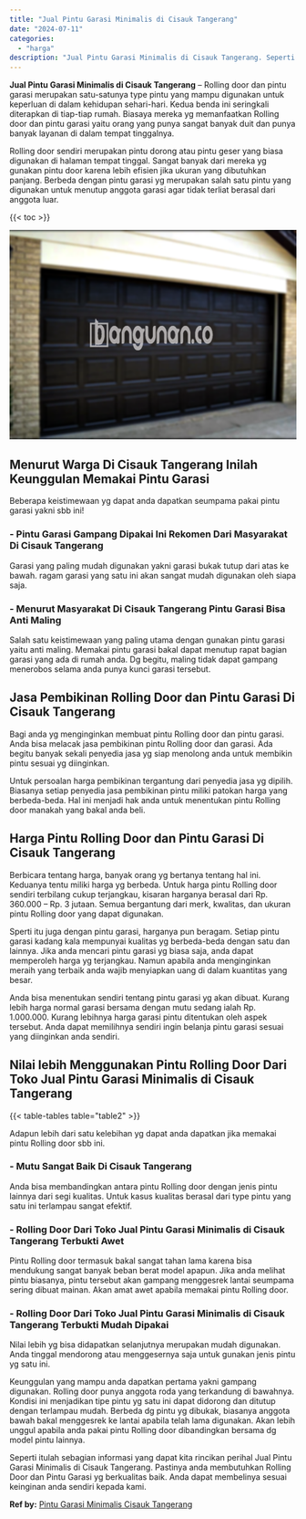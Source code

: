 ```yaml
---
title: "Jual Pintu Garasi Minimalis di Cisauk Tangerang"
date: "2024-07-11"
categories: 
  - "harga"
description: "Jual Pintu Garasi Minimalis di Cisauk Tangerang. Seperti itulah sebagian informasi yang dapat kita rincikan perihal Jual Pintu Garasi Minimalis di Cisauk Tan..."
---
```


**Jual Pintu Garasi Minimalis di Cisauk Tangerang** – Rolling door dan pintu garasi merupakan satu-satunya type pintu yang mampu digunakan untuk keperluan di dalam kehidupan sehari-hari. Kedua benda ini seringkali diterapkan di tiap-tiap rumah. Biasaya mereka yg memanfaatkan Rolling door dan pintu garasi yaitu orang yang punya sangat banyak duit dan punya banyak layanan di dalam tempat tinggalnya.

Rolling door sendiri merupakan pintu dorong atau pintu geser yang biasa digunakan di halaman tempat tinggal. Sangat banyak dari mereka yg gunakan pintu door karena lebih efisien jika ukuran yang dibutuhkan panjang. Berbeda dengan pintu garasi yg merupakan salah satu pintu yang digunakan untuk menutup anggota garasi agar tidak terliat berasal dari anggota luar.

{{< toc >}}

![Jual Pintu Garasi Minimalis di Cisauk Tangerang](/images/pintu-garasi-65.png)

## Menurut Warga Di Cisauk Tangerang Inilah Keunggulan Memakai Pintu Garasi

Beberapa keistimewaan yg dapat anda dapatkan seumpama pakai pintu garasi yakni sbb ini!

### \- Pintu Garasi Gampang Dipakai Ini Rekomen Dari Masyarakat Di Cisauk Tangerang

Garasi yang paling mudah digunakan yakni garasi bukak tutup dari atas ke bawah. ragam garasi yang satu ini akan sangat mudah digunakan oleh siapa saja.

### \- Menurut Masyarakat Di Cisauk Tangerang Pintu Garasi Bisa Anti Maling

Salah satu keistimewaan yang paling utama dengan gunakan pintu garasi yaitu anti maling. Memakai pintu garasi bakal dapat menutup rapat bagian garasi yang ada di rumah anda. Dg begitu, maling tidak dapat gampang menerobos selama anda punya kunci garasi tersebut.

## Jasa Pembikinan Rolling Door dan Pintu Garasi Di Cisauk Tangerang

Bagi anda yg menginginkan membuat pintu Rolling door dan pintu garasi. Anda bisa melacak jasa pembikinan pintu Rolling door dan garasi. Ada begitu banyak sekali penyedia jasa yg siap menolong anda untuk membikin pintu sesuai yg diinginkan.

Untuk persoalan harga pembikinan tergantung dari penyedia jasa yg dipilih. Biasanya setiap penyedia jasa pembikinan pintu miliki patokan harga yang berbeda-beda. Hal ini menjadi hak anda untuk menentukan pintu Rolling door manakah yang bakal anda beli.

## Harga Pintu Rolling Door dan Pintu Garasi Di Cisauk Tangerang

Berbicara tentang harga, banyak orang yg bertanya tentang hal ini. Keduanya tentu miliki harga yg berbeda. Untuk harga pintu Rolling door sendiri terbilang cukup terjangkau, kisaran harganya berasal dari Rp. 360.000 – Rp. 3 jutaan. Semua bergantung dari merk, kwalitas, dan ukuran pintu Rolling door yang dapat digunakan.

Sperti itu juga dengan pintu garasi, harganya pun beragam. Setiap pintu garasi kadang kala mempunyai kualitas yg berbeda-beda dengan satu dan lainnya. Jika anda mencari pintu garasi yg biasa saja, anda dapat memperoleh harga yg terjangkau. Namun apabila anda menginginkan meraih yang terbaik anda wajib menyiapkan uang di dalam kuantitas yang besar.

Anda bisa menentukan sendiri tentang pintu garasi yg akan dibuat. Kurang lebih harga normal garasi bersama dengan mutu sedang ialah Rp. 1.000.000. Kurang lebihnya harga garasi pintu ditentukan oleh aspek tersebut. Anda dapat memilihnya sendiri ingin belanja pintu garasi sesuai yang diinginkan anda sendiri.

## Nilai lebih Menggunakan Pintu Rolling Door Dari Toko Jual Pintu Garasi Minimalis di Cisauk Tangerang

{{< table-tables table="table2" >}}

Adapun lebih dari satu kelebihan yg dapat anda dapatkan jika memakai pintu Rolling door sbb ini.

### \- Mutu Sangat Baik Di Cisauk Tangerang

Anda bisa membandingkan antara pintu Rolling door dengan jenis pintu lainnya dari segi kualitas. Untuk kasus kualitas berasal dari type pintu yang satu ini terlampau sangat efektif.

### \- Rolling Door Dari Toko Jual Pintu Garasi Minimalis di Cisauk Tangerang Terbukti Awet

Pintu Rolling door termasuk bakal sangat tahan lama karena bisa mendukung sangat banyak beban berat model apapun. Jika anda melihat pintu biasanya, pintu tersebut akan gampang menggesrek lantai seumpama sering dibuat mainan. Akan amat awet apabila memakai pintu Rolling door.

### \- Rolling Door Dari Toko Jual Pintu Garasi Minimalis di Cisauk Tangerang Terbukti Mudah Dipakai

Nilai lebih yg bisa didapatkan selanjutnya merupakan mudah digunakan. Anda tinggal mendorong atau menggesernya saja untuk gunakan jenis pintu yg satu ini.

Keunggulan yang mampu anda dapatkan pertama yakni gampang digunakan. Rolling door punya anggota roda yang terkandung di bawahnya. Kondisi ini menjadikan tipe pintu yg satu ini dapat didorong dan ditutup dengan terlampau mudah. Berbeda dg pintu yg dibukak, biasanya anggota bawah bakal menggesrek ke lantai apabila telah lama digunakan. Akan lebih unggul apabila anda pakai pintu Rolling door dibandingkan bersama dg model pintu lainnya.

Seperti itulah sebagian informasi yang dapat kita rincikan perihal Jual Pintu Garasi Minimalis di Cisauk Tangerang. Pastinya anda membutuhkan Rolling Door dan Pintu Garasi yg berkualitas baik. Anda dapat membelinya sesuai keinginan anda sendiri kepada kami.

**Ref by:** [Pintu Garasi Minimalis Cisauk Tangerang](https://id.wikipedia.org/wiki/Pintu)
